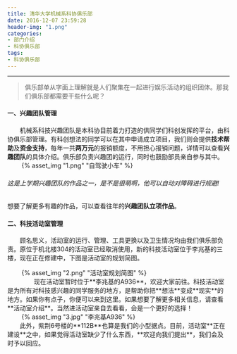 ```yaml
---
title: 清华大学机械系科协俱乐部
date: 2016-12-07 23:59:28
header-img: "1.png"
categories: 
- 部门介绍
- 科协俱乐部
tags: 
- 科协俱乐部
---
```


***

> 俱乐部单从字面上理解就是人们聚集在一起进行娱乐活动的组织团体。那我们俱乐部都需要干些什么呢？

<!--more-->

#### 一、兴趣团队管理

　　机械系科技兴趣团队是本科协目前着力打造的供同学们科创发挥的平台，由科协俱乐部管理。有科创想法的同学可以在其中申请成立项目，我们则会提供**技术帮助**及**资金支持**，每年一共**两万元**的报销额度，不用担心报销问题，详情可以查看**兴趣团队**的具体介绍。俱乐部负责兴趣团的运行，同时也鼓励部员亲自参与其中。	　　
{% asset_img "1.png" "自驾驶小车" %}
###### 这是上学期兴趣团队的作品之一，是不是很萌啊，他可以自动对障碍进行规避!
想要了解更多有趣的作品，可以查看往年的**兴趣团队立项作品**。
#### 二、科技活动室管理
　　顾名思义，活动室的运行、管理、工具更换以及卫生情况均由我们俱乐部负责。原位于机北楼304的活动室已经取消使用，新的科技活动室位于李兆基的三楼，现在正在修建中，下图是活动室的规划简图。　
<div class="card">　　
{% asset_img "2.png" "活动室规划简图" %}
</div>　　
　　现在活动室暂时位于**李兆基的A936**，欢迎大家前往。科技活动室是为所有对科技感兴趣的同学服务的地方，是帮助你把**想法**变成**现实**的地方。如果你有点子，你便可以来到这里。如果想要了解更多相关信息，请查看**活动室介绍**。当然进活动室亲自去看看，会是一个更好的选择！　　
<div class="card">　　
{% asset_img "3.jpg" "李兆基A936" %}
</div>
　　此外，紫荆6号楼的**112B**也算是我们的小型据点。目前，活动室**正在建设**之中，如果觉得活动室缺少了什么东西，**欢迎向我们提出**，我们会及时予以回应。 
